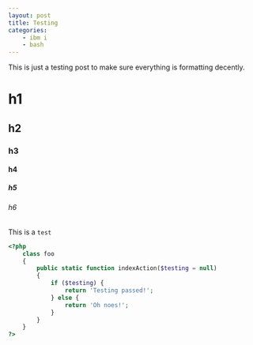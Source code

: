 ```yaml
---
layout: post
title: Testing
categories:
    - ibm i
    - bash
---
```


This is just a testing post to make sure everything is formatting decently.

# h1

## h2

### h3

#### h4

##### h5

###### h6

This is a `test`

```php
<?php
    class foo
    {
        public static function indexAction($testing = null)
        {
            if ($testing) {
                return 'Testing passed!';
            } else {
                return 'Oh noes!';
            }
        }
    }
?>
```

